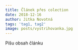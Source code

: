 ```yaml
---
title: Článek přes colection
date: 2018-12-16
author: Jitka Novotná
tags: 'tag1, tag2'
image: posts/vystrihovanka.jpg
---
```

Píšu obsah článku
